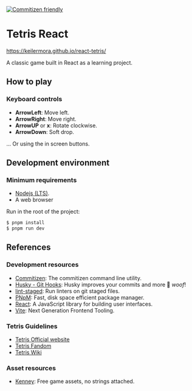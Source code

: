 [![Commitizen friendly](https://img.shields.io/badge/commitizen-friendly-brightgreen.svg)](http://commitizen.github.io/cz-cli/)

# Tetris React

https://keilermora.github.io/react-tetris/

A classic game built in React as a learning project.

## How to play

### Keyboard controls

- **ArrowLeft**: Move left.
- **ArrowRight**: Move right.
- **ArrowUP** or **x**: Rotate clockwise.
- **ArrowDown**: Soft drop.

... Or using the in screen buttons.

## Development environment

### Minimum requirements

- [Nodejs (LTS)](https://nodejs.org/es/).
- A web browser

Run in the root of the project:

```sh
$ pnpm install
$ pnpm run dev
```

## References

### Development resources

- [Commitizen](https://github.com/commitizen/cz-cli): The commitizen command line utility.
- [Husky - Git Hooks](https://typicode.github.io/husky/#/): Husky improves your commits and more 🐶 _woof_!
- [lint-staged](https://github.com/okonet/lint-staged): Run linters on git staged files.
- [PNpM](https://pnpm.io): Fast, disk space efficient package manager.
- [React](https://en.reactjs.org/): A JavaScript library for building user interfaces.
- [Vite](https://vitejs.dev/): Next Generation Frontend Tooling.

### Tetris Guidelines

- [Tetris Official website](https://tetris.com/about-us)
- [Tetris Fandom](https://tetris.fandom.com/wiki/Tetris_Guideline)
- [Tetris Wiki](https://tetris.wiki/Tetris_Guideline)

### Asset resources

- [Kenney](https://kenney.nl/): Free game assets, no strings attached.
